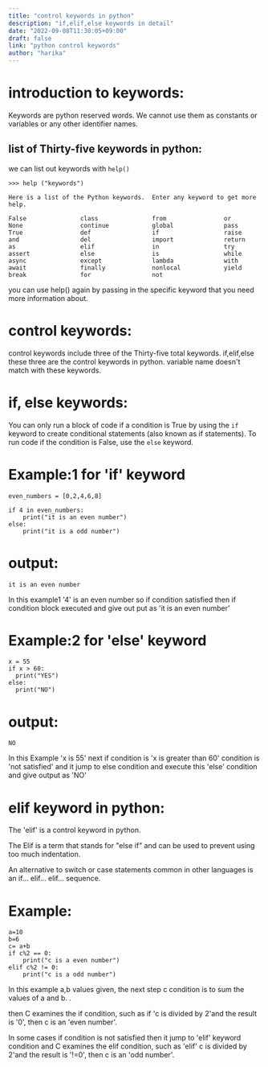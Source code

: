 ```yaml
---
title: "control keywords in python"
description: "if,elif,else keywords in detail"
date: "2022-09-08T11:30:05+09:00"
draft: false
link: "python control keywords"
author: "harika"
---
```


# introduction to keywords:
Keywords are python reserved words.
We cannot use them as constants or variables or any other identifier names.

## list of Thirty-five keywords in python:
we can list out keywords with `help()` 
```
>>> help ("keywords")

Here is a list of the Python keywords.  Enter any keyword to get more help.

False               class               from                or
None                continue            global              pass
True                def                 if                  raise
and                 del                 import              return
as                  elif                in                  try
assert              else                is                  while
async               except              lambda              with
await               finally             nonlocal            yield
break               for                 not                 
```

you can use help() again by passing in the specific keyword that you need more information about. 

# control keywords:
control keywords include three of the Thirty-five  total keywords. 
if,elif,else these three are the control keywords in python.
variable name doesn't match with these keywords.

# if, else keywords:
You can only run a block of code if a condition is True by using the `if` keyword to create conditional statements (also known as if statements).
To run code if the condition is False, use the `else` keyword.

# Example:1 for 'if' keyword
```
even_numbers = [0,2,4,6,8]

if 4 in even_numbers:
    print("it is an even number")
else:
    print("it is a odd number")
```
# output:
```
it is an even number
```

In this example1 '4' is an even number so if condition satisfied then if condition block executed and give out put as 'it is an even number'

# Example:2 for 'else' keyword
```
x = 55
if x > 60:
  print("YES")
else:
  print("NO") 
```
# output:
```
NO
```
In this Example 'x is 55' next if condition is 'x is greater than 60' condition is 'not satisfied' and it jump to else condition and execute this 'else' condition and give output as 'NO'

# elif keyword in python:
The 'elif' is a control keyword in python.

The Elif is a term that stands for "else if" and can be used to prevent using too much indentation.

An alternative to switch or case statements common in other languages is an if... elif... elif... sequence.

# Example:
```
a=10
b=6
c= a+b
if c%2 == 0:
    print("c is a even number")
elif c%2 != 0:
    print("c is a odd number")
```
In this example a,b values given, the next step  c condition is to sum the values of a and b. .

then C examines the if condition, such as if 'c is divided by 2'and the result is '0', then c is an 'even number'. 

In some cases if condition is not satisfied then it jump to 'elif' keyword condition and C examines the elif condition, such as 'elif' c is divided by 2'and the result is '!=0', then c is an 'odd number'.

